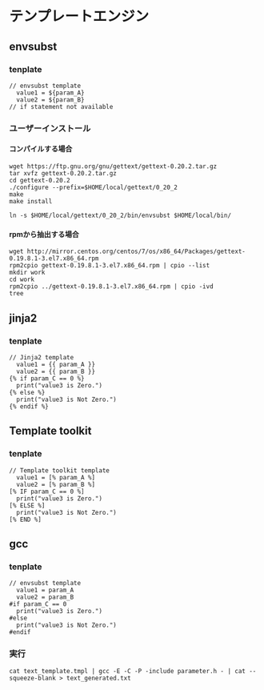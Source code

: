 # テンプレートエンジン

## envsubst

### tenplate

```Text
// envsubst template
  value1 = ${param_A}
  value2 = ${param_B}
// if statement not available
```

### ユーザーインストール

#### コンパイルする場合

```Shell
wget https://ftp.gnu.org/gnu/gettext/gettext-0.20.2.tar.gz
tar xvfz gettext-0.20.2.tar.gz
cd gettext-0.20.2
./configure --prefix=$HOME/local/gettext/0_20_2
make
make install

ln -s $HOME/local/gettext/0_20_2/bin/envsubst $HOME/local/bin/
```

#### rpmから抽出する場合

```Shell
wget http://mirror.centos.org/centos/7/os/x86_64/Packages/gettext-0.19.8.1-3.el7.x86_64.rpm
rpm2cpio gettext-0.19.8.1-3.el7.x86_64.rpm | cpio --list
mkdir work
cd work
rpm2cpio ../gettext-0.19.8.1-3.el7.x86_64.rpm | cpio -ivd
tree
```

## jinja2

### tenplate

```Text
// Jinja2 template
  value1 = {{ param_A }}
  value2 = {{ param_B }}
{% if param_C == 0 %}
  print("value3 is Zero.")
{% else %}
  print("value3 is Not Zero.")
{% endif %}
```
## Template toolkit

### tenplate

```Text
// Template toolkit template
  value1 = [% param_A %]
  value2 = [% param_B %]
[% IF param_C == 0 %]
  print("value3 is Zero.")
[% ELSE %]
  print("value3 is Not Zero.")
[% END %]
```

## gcc

### tenplate

```Text
// envsubst template
  value1 = param_A
  value2 = param_B
#if param_C == 0
  print("value3 is Zero.")
#else
  print("value3 is Not Zero.")
#endif
```

### 実行

```Shell
cat text_template.tmpl | gcc -E -C -P -include parameter.h - | cat --squeeze-blank > text_generated.txt
```
